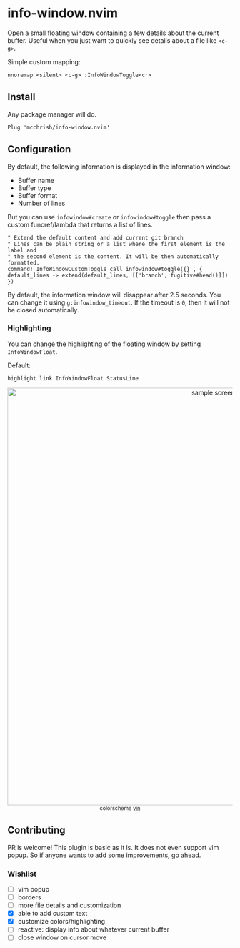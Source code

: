 # info-window.nvim

Open a small floating window containing a few details about the current buffer.
Useful when you just want to quickly see details about a file like `<c-g>`.

Simple custom mapping:

```vim
nnoremap <silent> <c-g> :InfoWindowToggle<cr>
```

## Install

Any package manager will do.

```vim
Plug 'mcchrish/info-window.nvim'
```

## Configuration

By default, the following information is displayed in the information window:

- Buffer name
- Buffer type
- Buffer format
- Number of lines

But you can use `infowindow#create` or `infowindow#toggle` then pass a custom
funcref/lambda that returns a list of lines.

```vim
" Extend the default content and add current git branch
" Lines can be plain string or a list where the first element is the label and
" the second element is the content. It will be then automatically formatted.
command! InfoWindowCustomToggle call infowindow#toggle({} , { default_lines -> extend(default_lines, [['branch', fugitive#head()]]) })
```

By default, the information window will disappear after 2.5 seconds. You can
change it using `g:infowindow_timeout`. If the timeout is `0`, then it will
not be closed automatically.

### Highlighting

You can change the highlighting of the floating window by setting
`InfoWindowFloat`.

Default:

```vim
highlight link InfoWindowFloat StatusLine
```

<p align="center">
  <img width="934" src="https://user-images.githubusercontent.com/7200153/77721438-dce02780-7025-11ea-9f70-0540eba1fae3.png" alt="sample screenshot">
  <small>colorscheme <a href="https://github.com/pgdouyon/vim-yin-yang">yin</a></small>
</p>


## Contributing

PR is welcome! This plugin is basic as it is. It does not even support vim
popup. So if anyone wants to add some improvements, go ahead.

### Wishlist

- [ ] vim popup
- [ ] borders
- [ ] more file details and customization
- [x] able to add custom text
- [x] customize colors/highlighting
- [ ] reactive: display info about whatever current buffer
- [ ] close window on cursor move
